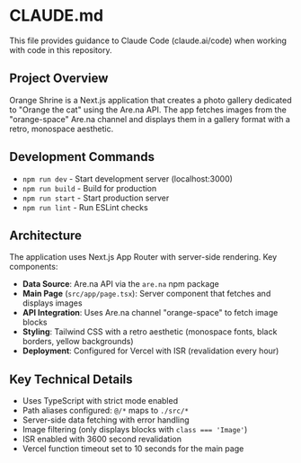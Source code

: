# CLAUDE.md

This file provides guidance to Claude Code (claude.ai/code) when working with code in this repository.

## Project Overview

Orange Shrine is a Next.js application that creates a photo gallery dedicated to "Orange the cat" using the Are.na API. The app fetches images from the "orange-space" Are.na channel and displays them in a gallery format with a retro, monospace aesthetic.

## Development Commands

- `npm run dev` - Start development server (localhost:3000)
- `npm run build` - Build for production
- `npm run start` - Start production server
- `npm run lint` - Run ESLint checks

## Architecture

The application uses Next.js App Router with server-side rendering. Key components:

- **Data Source**: Are.na API via the `are.na` npm package
- **Main Page** (`src/app/page.tsx`): Server component that fetches and displays images
- **API Integration**: Uses Are.na channel "orange-space" to fetch image blocks
- **Styling**: Tailwind CSS with a retro aesthetic (monospace fonts, black borders, yellow backgrounds)
- **Deployment**: Configured for Vercel with ISR (revalidation every hour)

## Key Technical Details

- Uses TypeScript with strict mode enabled
- Path aliases configured: `@/*` maps to `./src/*`
- Server-side data fetching with error handling
- Image filtering (only displays blocks with `class === 'Image'`)
- ISR enabled with 3600 second revalidation
- Vercel function timeout set to 10 seconds for the main page